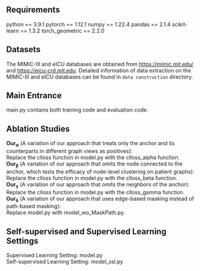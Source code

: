 ## Requirements
python == 3.9.1 pytorch == 1.12.1 numpy == 1.22.4 pandas == 2.1.4 scikit-learn == 1.3.2 torch_geometric == 2.2.0

## Datasets
The MIMIC-III and eICU databases are obtained from https://mimic.mit.edu/ and https://eicu-crd.mit.edu.
Detailed information of data extraction on the MIMIC-III and eICU databases can be found in ```data construction``` directory. 

## Main Entrance
main.py contains both training code and evaluation code.

## Ablation Studies
$\mathbf{Our_{\alpha}}$ (A variation of our approach that treats only the anchor and its counterparts in different graph views as positives):  
Replace the clloss function in model.py with the clloss_alpha function.  
$\mathbf{Our_{\beta}}$ (A variation of our approach that omits the node connected to the anchor, which tests the efficacy of node-level clustering on patient graphs):  
Replace the clloss function in model.py with the clloss_beta function.   
$\mathbf{Our_{\gamma}}$ (A variation of our approach that omits the neighbors of the anchor):  
Replace the clloss function in model.py with the clloss_gamma function.   
$\mathbf{Our_{\delta}}$ (A variation of our approach that uses edge-based masking instead of path-based masking):  
Replace model.py with model_wo_MaskPath.py.  

## Self-supervised and Supervised Learning Settings
Supervised Learning Setting: model.py  
Self-supervised Learning Setting: model_ssl.py
